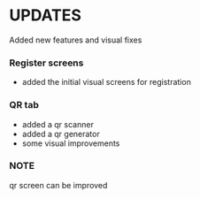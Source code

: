 # UPDATES
Added new features and visual fixes

### Register screens
- added the initial visual screens for registration
### QR tab
- added a qr scanner
- added a qr generator
- some visual improvements

### NOTE
qr screen can be improved
